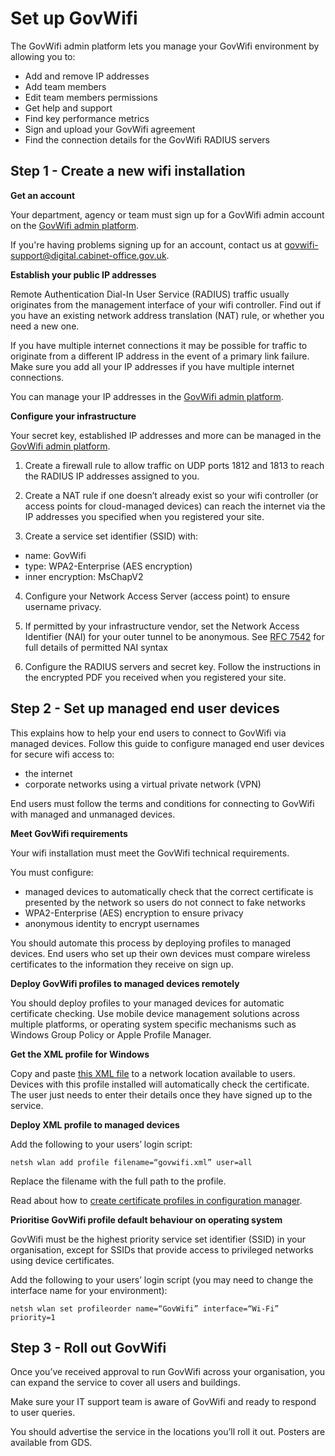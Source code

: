# Set up GovWifi

The GovWifi admin platform lets you manage your GovWifi environment by allowing you to:

- Add and remove IP addresses
- Add team members
- Edit team members permissions
- Get help and support
- Find key performance metrics
- Sign and upload your GovWifi agreement
- Find the connection details for the GovWifi RADIUS servers


## Step 1 - Create a new wifi installation

**Get an account**

Your department, agency or team must sign up for a GovWifi admin account on the [GovWifi admin platform](https://admin.wifi.service.gov.uk/users/sign_up).

If you're having problems signing up for an account, contact us at [govwifi-support@digital.cabinet-office.gov.uk](govwifi-support@digital.cabinet-office.gov.uk).

**Establish your public IP addresses**

Remote Authentication Dial-In User Service (RADIUS) traffic usually originates from the management interface of your wifi controller. Find out if you have an existing network address translation (NAT) rule, or whether you need a new one.

If you have multiple internet connections it may be possible for traffic to originate from a different IP address in the event of a primary link failure. Make sure you add all your IP addresses if you have multiple internet connections.

You can manage your IP addresses in the [GovWifi admin platform](https://admin.wifi.service.gov.uk/).

**Configure your infrastructure**

Your secret key, established IP addresses and more can be managed in the [GovWifi admin platform](https://admin.wifi.service.gov.uk/).

1. Create a firewall rule to allow traffic on UDP ports 1812 and 1813 to reach the RADIUS IP addresses assigned to you.

2. Create a NAT rule if one doesn’t already exist so your wifi controller (or access points for cloud-managed devices) can reach the internet via the IP addresses you specified when you registered your site.

3. Create a service set identifier (SSID) with:
  - name: GovWifi
  - type: WPA2-Enterprise (AES encryption)
  - inner encryption: MsChapV2

4. Configure your Network Access Server (access point) to ensure username privacy.

5. If permitted by your infrastructure vendor, set the Network Access Identifier (NAI) for your outer tunnel to be anonymous. See [RFC 7542](https://tools.ietf.org/html/rfc7542) for full details of permitted NAI syntax

5. Configure the RADIUS servers and secret key. Follow the instructions in the encrypted PDF you received when you registered your site.

## Step 2 - Set up managed end user devices

This explains how to help your end users to connect to GovWifi via managed devices. Follow this guide to configure managed end user devices for secure wifi access to:

- the internet
- corporate networks using a virtual private network (VPN)

End users must follow the terms and conditions for connecting to GovWifi with managed and unmanaged devices.

**Meet GovWifi requirements**

Your wifi installation must meet the GovWifi technical requirements.

You must configure:

- managed devices to automatically check that the correct certificate is presented by the network so users do not connect to fake networks
- WPA2-Enterprise (AES) encryption to ensure privacy
- anonymous identity to encrypt usernames

You should automate this process by deploying profiles to managed devices. End users who set up their own devices must compare wireless certificates to the information they receive on sign up.

**Deploy GovWifi profiles to managed devices remotely**

You should deploy profiles to your managed devices for automatic certificate checking. Use mobile device management solutions across multiple platforms, or operating system specific mechanisms such as Windows Group Policy or Apple Profile Manager.

**Get the XML profile for Windows**

Copy and paste [this XML file](https://raw.githubusercontent.com/alphagov/govwifi/master/profiles/windows-WLANProfile.xml) to a network location available to users. Devices with this profile installed will automatically check the certificate. The user just needs to enter their details once they have signed up to the service.

**Deploy XML profile to managed devices**

Add the following to your users’ login script:

`netsh wlan add profile filename=“govwifi.xml” user=all`

Replace the filename with the full path to the profile.

Read about how to [create certificate profiles in configuration manager](https://docs.microsoft.com/en-us/previous-versions/system-center/system-center-2012-R2/dn270541(v=technet.10)).

**Prioritise GovWifi profile default behaviour on operating system**

GovWifi must be the highest priority service set identifier (SSID) in your organisation, except for SSIDs that provide access to privileged networks using device certificates.

Add the following to your users’ login script (you may need to change the interface name for your environment):

`netsh wlan set profileorder name=“GovWifi” interface=“Wi-Fi” priority=1`

## Step 3 - Roll out GovWifi

Once you’ve received approval to run GovWifi across your organisation, you can expand the service to cover all users and buildings.

Make sure your IT support team is aware of GovWifi and ready to respond to user queries.

You should advertise the service in the locations you’ll roll it out. Posters are available from GDS.
